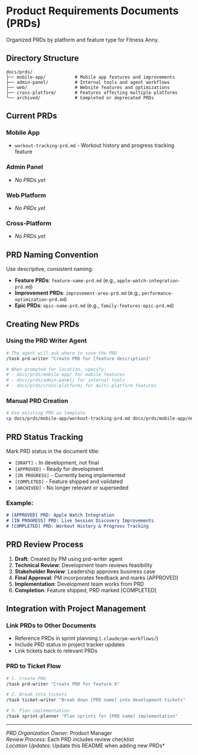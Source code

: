 # Product Requirements Documents (PRDs)

Organized PRDs by platform and feature type for Fitness Anny.

## Directory Structure

```
docs/prds/
├── mobile-app/           # Mobile app features and improvements
├── admin-panel/          # Internal tools and agent workflows  
├── web/                  # Website features and optimizations
├── cross-platform/       # Features affecting multiple platforms
└── archived/             # Completed or deprecated PRDs
```

## Current PRDs

### Mobile App
- `workout-tracking-prd.md` - Workout history and progress tracking feature

### Admin Panel
- *No PRDs yet*

### Web Platform  
- *No PRDs yet*

### Cross-Platform
- *No PRDs yet*

## PRD Naming Convention

Use descriptive, consistent naming:
- **Feature PRDs**: `feature-name-prd.md` (e.g., `apple-watch-integration-prd.md`)
- **Improvement PRDs**: `improvement-area-prd.md` (e.g., `performance-optimization-prd.md`)
- **Epic PRDs**: `epic-name-prd.md` (e.g., `family-features-epic-prd.md`)

## Creating New PRDs

### Using the PRD Writer Agent
```bash
# The agent will ask where to save the PRD
/task prd-writer "Create PRD for [feature description]"

# When prompted for location, specify:
# - docs/prds/mobile-app/ for mobile features
# - docs/prds/admin-panel/ for internal tools
# - docs/prds/cross-platform/ for multi-platform features
```

### Manual PRD Creation
```bash
# Use existing PRD as template
cp docs/prds/mobile-app/workout-tracking-prd.md docs/prds/mobile-app/new-feature-prd.md
```

## PRD Status Tracking

Mark PRD status in the document title:
- `[DRAFT]` - In development, not final
- `[APPROVED]` - Ready for development  
- `[IN PROGRESS]` - Currently being implemented
- `[COMPLETED]` - Feature shipped and validated
- `[ARCHIVED]` - No longer relevant or superseded

### Example:
```markdown
# [APPROVED] PRD: Apple Watch Integration
# [IN PROGRESS] PRD: Live Session Discovery Improvements  
# [COMPLETED] PRD: Workout History & Progress Tracking
```

## PRD Review Process

1. **Draft**: Created by PM using prd-writer agent
2. **Technical Review**: Development team reviews feasibility
3. **Stakeholder Review**: Leadership approves business case
4. **Final Approval**: PM incorporates feedback and marks [APPROVED]
5. **Implementation**: Development team works from PRD
6. **Completion**: Feature shipped, PRD marked [COMPLETED]

## Integration with Project Management

### Link PRDs to Other Documents
- Reference PRDs in sprint planning (`.claude/pm-workflows/`)
- Include PRD status in project tracker updates
- Link tickets back to relevant PRDs

### PRD to Ticket Flow
```bash
# 1. Create PRD
/task prd-writer "Create PRD for feature X"

# 2. Break into tickets
/task ticket-writer "Break down [PRD name] into development tickets"

# 3. Plan implementation  
/task sprint-planner "Plan sprints for [PRD name] implementation"
```

---

*PRD Organization Owner*: Product Manager  
*Review Process*: Each PRD includes review checklist  
*Location Updates*: Update this README when adding new PRDs*